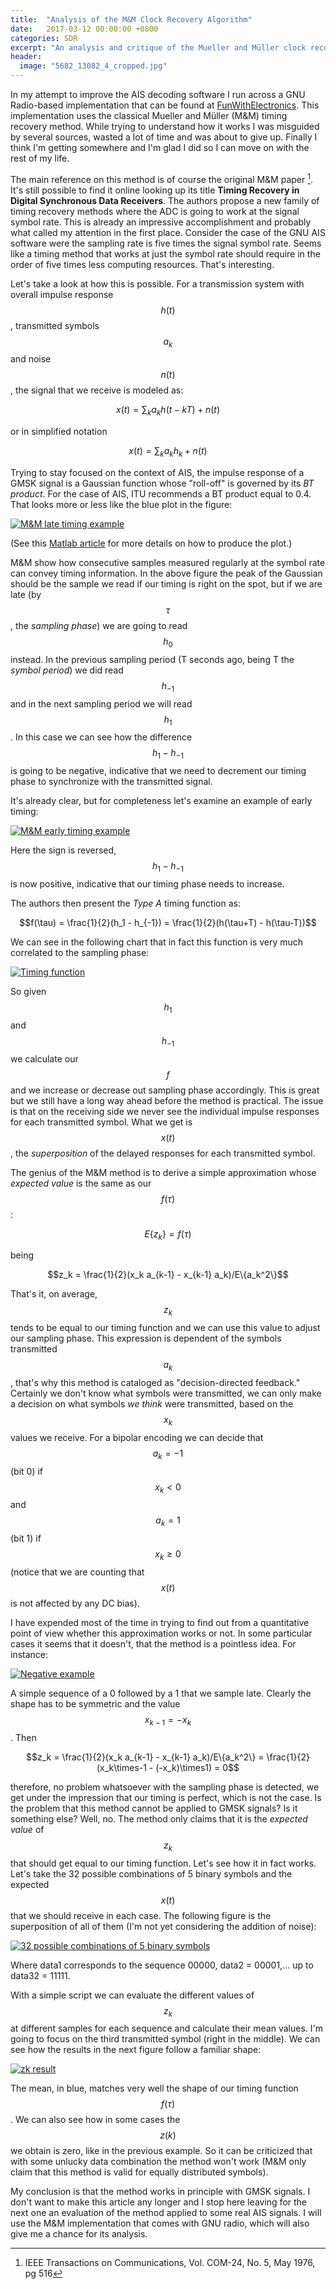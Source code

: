 ```yaml
---
title:  "Analysis of the M&M Clock Recovery Algorithm"
date:   2017-03-12 00:00:00 +0800
categories: SDR
excerpt: "An analysis and critique of the Mueller and Müller clock recovery algorithm."
header:
  image: "5682_13082_4_cropped.jpg"
---
```


In my attempt to improve the AIS decoding software I run across a GNU Radio-based implementation that can be found at [FunWithElectronics][funwithelectronics_ais]. This implementation uses the classical Mueller and Müller (M&M) timing recovery method. While trying to understand how it works I was misguided by several sources, wasted a lot of time and was about to give up. Finally I think I'm getting somewhere and I'm glad I did so I can move on with the rest of my life.

The main reference on this method is of course the original M&M paper [^1]. It's still possible to find it online looking up its title **Timing Recovery in Digital Synchronous Data Receivers**. The authors propose a new family of timing recovery methods where the ADC is going to work at the signal symbol rate. This is already an impressive accomplishment and probably what called my attention in the first place. Consider the case of the GNU AIS software were the sampling rate is five times the signal symbol rate. Seems like a timing method that works at just the symbol rate should require in the order of five times less computing resources. That's interesting.

Let's take a look at how this is possible. For a transmission system with overall impulse response $$h(t)$$, transmitted symbols $$a_k$$ and noise $$n(t)$$, the signal that we receive is modeled as:

$$x(t) = \sum_k{a_k h(t-kT) + n(t)}$$

or in simplified notation

$$x(t) = \sum_k{a_k h_k + n(t)}$$

Trying to stay focused on the context of AIS, the impulse response of a GMSK signal is a Gaussian function whose "roll-off" is governed by its _BT product_. For the case of AIS, ITU recommends a BT product equal to 0.4. That looks more or less like the blue plot in the figure:

[![M&M late timing example][late_example]][late_example]

(See this [Matlab article][matlab_gaussian_filter] for more details on how to produce the plot.)

M&M show how consecutive samples measured regularly at the symbol rate can convey timing information. In the above figure the peak of the Gaussian should be the sample we read if our timing is right on the spot, but if we are late (by $$\tau$$, the _sampling phase_) we are going to read $$h_0$$ instead. In the previous sampling period (T seconds ago, being T the _symbol period_) we did read $$h_{-1}$$ and in the next sampling period we will read $$h_1$$. In this case we can see how the difference $$h_1 - h_{-1}$$ is going to be negative, indicative that we need to decrement our timing phase to synchronize with the transmitted signal.

It's already clear, but for completeness let's examine an example of early timing:

[![M&M early timing example][early_example]][early_example]

Here the sign is reversed, $$h_1 - h_{-1}$$ is now positive, indicative that our timing phase needs to increase.

The authors then present the _Type A_ timing function as:

$$f(\tau) = \frac{1}{2}(h_1 - h_{-1}) = \frac{1}{2}(h(\tau+T) - h(\tau-T))$$

We can see in the following chart that in fact this function is very much correlated to the sampling phase:

[![Timing function][f_tau]][f_tau]

So given $$h_1$$ and $$h_{-1}$$ we calculate our $$f$$ and we increase or decrease out sampling phase accordingly. This is great but we still have a long way ahead before the method is practical. The issue is that on the receiving side we never see the individual impulse responses for each transmitted symbol. What we get is $$x(t)$$, the _superposition_ of the delayed responses for each transmitted symbol.

The genius of the M&M method is to derive a simple approximation whose _expected value_ is the same as our $$f(\tau)$$:

$$E\{z_k\} = f(\tau)$$

being

$$z_k = \frac{1}{2}(x_k a_{k-1} - x_{k-1} a_k)/E\{a_k^2\}$$

That's it, on average, $$z_k$$ tends to be equal to our timing function and we can use this value to adjust our sampling phase. This expression is dependent of the symbols transmitted $$a_k$$, that's why this method is cataloged as "decision-directed feedback." Certainly we don't know what symbols were transmitted, we can only make a decision on what symbols _we think_ were transmitted, based on the $$x_k$$ values we receive. For a bipolar encoding we can decide that $$a_k = -1$$ (bit 0) if $$x_k \lt 0$$ and $$a_k = 1$$ (bit 1) if $$x_k \ge 0$$ (notice that we are counting that $$x(t)$$ is not affected by any DC bias).

I have expended most of the time in trying to find out from a quantitative point of view whether this approximation works or not. In some particular cases it seems that it doesn't, that the method is a pointless idea. For instance:

[![Negative example][example_negative]][example_negative]

A simple sequence of a 0 followed by a 1 that we sample late. Clearly the shape has to be symmetric and the value $$x_{k-1} = -x_k$$. Then

$$z_k = \frac{1}{2}(x_k a_{k-1} - x_{k-1} a_k)/E\{a_k^2\} = \frac{1}{2}(x_k\times-1 - (-x_k)\times1) = 0$$

therefore, no problem whatsoever with the sampling phase is detected, we get under the impression that our timing is perfect, which is not the case. Is the problem that this method cannot be applied to GMSK signals? Is it something else? Well, no. The method only claims that it is the _expected value_ of $$z_k$$ that should get equal to our timing function. Let's see how it in fact works. Let's take the 32 possible combinations of 5 binary symbols and the expected $$x(t)$$ that we should receive in each case. The following figure is the superposition of all of them (I'm not yet considering the addition of noise):

[![32 possible combinations of 5 binary symbols][example_32]][example_32]

Where data1 corresponds to the sequence 00000, data2 = 00001,... up to data32 = 11111.

With a simple script we can evaluate the different values of $$z_k$$ at different samples for each sequence and calculate their mean values. I'm going to focus on the third transmitted symbol (right in the middle). We can see how the results in the next figure follow a familiar shape:

[![zk result][zk_result]][zk_result]

The mean, in blue, matches very well the shape of our timing function $$f(\tau)$$. We can also see how in some cases the $$z(k)$$ we obtain is zero, like in the previous example. So it can be criticized that with some unlucky data combination the method won't work (M&M only claim that this method is valid for equally distributed symbols).

My conclusion is that the method works in principle with GMSK signals. I don't want to make this article any longer and I stop here leaving for the next one an evaluation of the method applied to some real AIS signals. I will use the M&M implementation that comes with GNU radio, which will also give me a chance for its analysis.

[^1]: IEEE Transactions on Communications, Vol. COM-24, No. 5, May 1976, pg 516


[funwithelectronics_ais]: http://www.funwithelectronics.com/?id=9
[matlab_gaussian_filter]: https://www.mathworks.com/help/signal/examples/fir-gaussian-pulse-shaping-filter-design.html
[matlab_symbol_synchronizer]: https://www.mathworks.com/help/comm/ref/comm.symbolsynchronizer-class.html

[early_example]:    /images/MM/early_example.png
[late_example]:     /images/MM/late_example.png
[f_tau]:            /images/MM/f_tau.png
[example_negative]: /images/MM/example_negative.png
[example_32]:       /images/MM/example_32.png
[zk_result]:        /images/MM/zk_result.png
